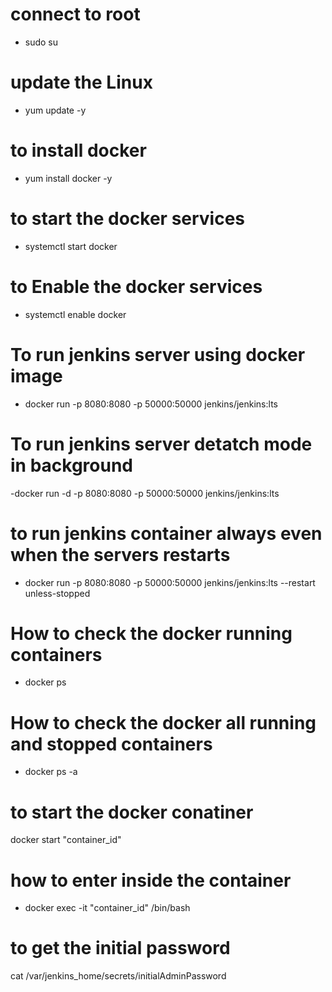 
# connect to root
- sudo su 

# update the Linux
- yum update -y

# to install docker 
- yum install docker -y

# to start the docker services
- systemctl start docker


# to Enable the docker services

- systemctl enable docker


# To run jenkins server using docker image

- docker run -p 8080:8080 -p 50000:50000 jenkins/jenkins:lts

# To run jenkins server detatch mode in background
-docker run -d -p 8080:8080 -p 50000:50000 jenkins/jenkins:lts


# to run jenkins container always even when the servers restarts

- docker run -p 8080:8080 -p 50000:50000 jenkins/jenkins:lts --restart unless-stopped

# How to check the docker running containers
- docker ps
  
# How to check the docker all running and stopped containers
- docker ps -a

# to start the docker conatiner 
docker start "container_id"


# how to enter inside the container 

 - docker exec -it "container_id" /bin/bash

# to get the initial password 
cat /var/jenkins_home/secrets/initialAdminPassword



